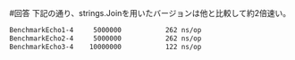 #回答
下記の通り、strings.Joinを用いたバージョンは他と比較して約2倍速い。
```bash
BenchmarkEcho1-4   	 5000000	       262 ns/op
BenchmarkEcho2-4   	 5000000	       262 ns/op
BenchmarkEcho3-4   	10000000	       122 ns/op
```